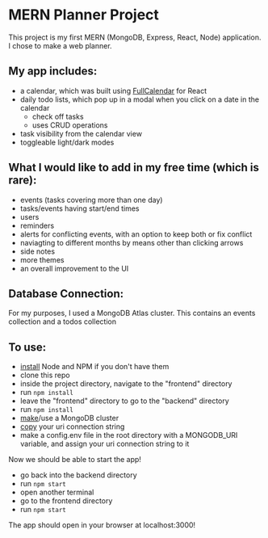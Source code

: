 # MERN Planner Project
This project is my first MERN (MongoDB, Express, React, Node) application. I chose to make a web planner.

## My app includes:
- a calendar, which was built using [FullCalendar](https://fullcalendar.io/docs) for React
- daily todo lists, which pop up in a modal when you click on a date in the calendar
  - check off tasks
  - uses CRUD operations
- task visibility from the calendar view
- toggleable light/dark modes

## What I would like to add in my free time (which is rare):
- events (tasks covering more than one day)
- tasks/events having start/end times
- users
- reminders
- alerts for conflicting events, with an option to keep both or fix conflict
- naviagting to different months by means other than clicking arrows
- side notes
- more themes
- an overall improvement to the UI

## Database Connection:
For my purposes, I used a MongoDB Atlas cluster. This contains an events collection and a todos collection

## To use:
- [install](https://nodejs.org/en) Node and NPM if you don't have them
- clone this repo
- inside the project directory, navigate to the "frontend" directory
- run ```npm install```
- leave the "frontend" directory to go to the "backend" directory
- run ```npm install```
- [make](https://www.mongodb.com/docs/atlas/tutorial/create-new-cluster/?msockid=2b00b33a7b60689e15eaa7f57aa26956)/use a MongoDB cluster
- [copy](https://www.mongodb.com/docs/manual/reference/connection-string/#:~:text=If%20you%20selected%20a%20tool%2C%20download%20the%20tool.,the%20connection%20string%20with%20the%20database%20user%27s%20credentials.?msockid=2b00b33a7b60689e15eaa7f57aa26956) your uri connection string
- make a config.env file in the root directory with a MONGODB_URI variable, and assign your uri connection string to it

Now we should be able to start the app!
- go back into the backend directory
- run ```npm start```
- open another terminal
- go to the frontend directory
- run ```npm start```
  
The app should open in your browser at localhost:3000!

